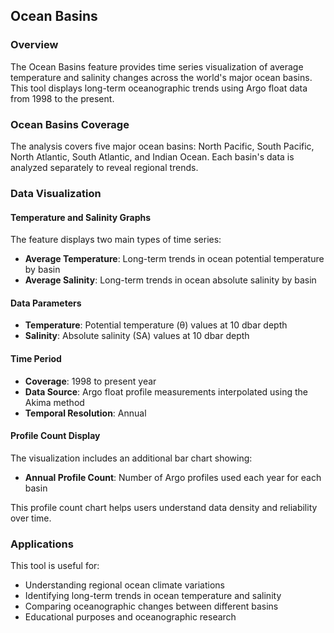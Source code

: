 ## Ocean Basins

### Overview

The Ocean Basins feature provides time series visualization of average temperature and salinity changes across the world's major ocean basins. This tool displays long-term oceanographic trends using Argo float data from 1998 to the present.

### Ocean Basins Coverage

The analysis covers five major ocean basins: North Pacific, South Pacific, North Atlantic, South Atlantic, and Indian Ocean. Each basin's data is analyzed separately to reveal regional trends.

### Data Visualization

#### Temperature and Salinity Graphs

The feature displays two main types of time series:

- **Average Temperature**: Long-term trends in ocean potential temperature by basin
- **Average Salinity**: Long-term trends in ocean absolute salinity by basin

#### Data Parameters

- **Temperature**: Potential temperature (θ) values at 10 dbar depth
- **Salinity**: Absolute salinity (SA) values at 10 dbar depth

#### Time Period

- **Coverage**: 1998 to present year
- **Data Source**: Argo float profile measurements interpolated using the Akima method
- **Temporal Resolution**: Annual

#### Profile Count Display

The visualization includes an additional bar chart showing:

- **Annual Profile Count**: Number of Argo profiles used each year for each basin

This profile count chart helps users understand data density and reliability over time.

### Applications

This tool is useful for:

- Understanding regional ocean climate variations
- Identifying long-term trends in ocean temperature and salinity
- Comparing oceanographic changes between different basins
- Educational purposes and oceanographic research
